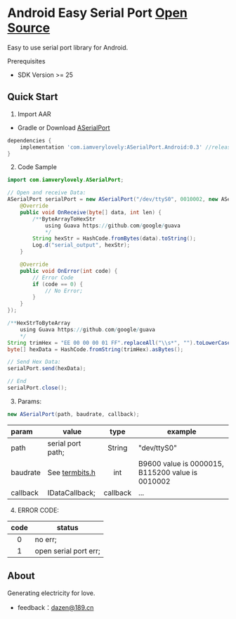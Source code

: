 ﻿# Android Easy Serial Port [Open Source](https://github.com/iamverycute/ASerialPort)

Easy to use serial port library for Android.

Prerequisites
+ SDK Version >= 25

## Quick Start

1. Import AAR

+ Gradle or Download [ASerialPort](https://github.com/iamverycute/android_easy_serial_port/releases)

```groovy
dependencies {
    implementation 'com.iamverylovely:ASerialPort.Android:0.3' //release
}
```

2. Code Sample

```java
import com.iamverylovely.ASerialPort;

// Open and receive Data:
ASerialPort serialPort = new ASerialPort("/dev/ttyS0", 0010002, new ASerialPort.IDataCallback() {
    @Override
    public void OnReceive(byte[] data, int len) {
        /**ByteArrayToHexStr
            using Guava https://github.com/google/guava
            */
        String hexStr = HashCode.fromBytes(data).toString();
        Log.d("serial_output", hexStr);
    }

    @Override
    public void OnError(int code) {
        // Error Code
        if (code == 0) {
            // No Error;
        }
    }
});

/**HexStrToByteArray
    using Guava https://github.com/google/guava
    */
String trimHex = "EE 00 00 00 01 FF".replaceAll("\\s*", "").toLowerCase();
byte[] hexData = HashCode.fromString(trimHex).asBytes();

// Send Hex Data:
serialPort.send(hexData);

// End
serialPort.close();
```

3. Params:

```java
new ASerialPort(path, baudrate, callback);
```
|  param  | value  | type | example |
|  :----  | ----  | :----: | ---- |
| path  | serial port path; | String | "dev/ttyS0" |
| baudrate  | See [termbits.h](https://sources.debian.org/src/android-platform-development/8.1.0%2Br23-1/ndk/platforms/android-9/arch-x86/include/asm/termbits.h/) | int | B9600 value is 0000015, B115200 value is 0010002 |
| callback | IDataCallback; | callback | ... |

4. ERROR CODE: 

|  code   | status  |
|  :----:  | ----  |
| 0  | no err; |
| 1 | open serial port err; |


## About

Generating electricity for love.

+ feedback：dazen@189.cn



